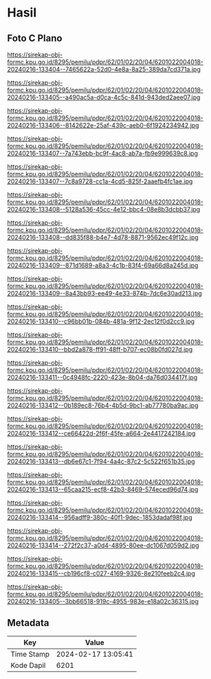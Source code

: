 # Hasil

## Foto C Plano

https://sirekap-obj-formc.kpu.go.id/8295/pemilu/pdpr/62/01/02/20/04/6201022004018-20240216-133404--7465622a-52d0-4e8a-8a25-389da7cd371a.jpg

https://sirekap-obj-formc.kpu.go.id/8295/pemilu/pdpr/62/01/02/20/04/6201022004018-20240216-133405--a490ac5a-d0ca-4c5c-841d-943ded2aee07.jpg

https://sirekap-obj-formc.kpu.go.id/8295/pemilu/pdpr/62/01/02/20/04/6201022004018-20240216-133406--8142622e-25af-439c-aeb0-6f1924234942.jpg

https://sirekap-obj-formc.kpu.go.id/8295/pemilu/pdpr/62/01/02/20/04/6201022004018-20240216-133407--7a743ebb-bc9f-4ac8-ab7a-fb9e999639c8.jpg

https://sirekap-obj-formc.kpu.go.id/8295/pemilu/pdpr/62/01/02/20/04/6201022004018-20240216-133407--7c8a9728-cc1a-4cd5-825f-2aaefb4fc1ae.jpg

https://sirekap-obj-formc.kpu.go.id/8295/pemilu/pdpr/62/01/02/20/04/6201022004018-20240216-133408--5128a536-45cc-4e12-bbc4-08e8b3dcbb37.jpg

https://sirekap-obj-formc.kpu.go.id/8295/pemilu/pdpr/62/01/02/20/04/6201022004018-20240216-133408--dd835f88-b4e7-4d78-8871-9562ec49f12c.jpg

https://sirekap-obj-formc.kpu.go.id/8295/pemilu/pdpr/62/01/02/20/04/6201022004018-20240216-133409--871d1689-a8a3-4c1b-83f4-69a66d8a245d.jpg

https://sirekap-obj-formc.kpu.go.id/8295/pemilu/pdpr/62/01/02/20/04/6201022004018-20240216-133409--8a43bb93-ee49-4e33-874b-7dc6e30ad213.jpg

https://sirekap-obj-formc.kpu.go.id/8295/pemilu/pdpr/62/01/02/20/04/6201022004018-20240216-133410--c96bb01b-084b-481a-9f12-2ec12f0d2cc9.jpg

https://sirekap-obj-formc.kpu.go.id/8295/pemilu/pdpr/62/01/02/20/04/6201022004018-20240216-133410--bbd2a878-ff91-48ff-b707-ec08b0fd027d.jpg

https://sirekap-obj-formc.kpu.go.id/8295/pemilu/pdpr/62/01/02/20/04/6201022004018-20240216-133411--0c4948fc-2220-423e-8b04-da76d034417f.jpg

https://sirekap-obj-formc.kpu.go.id/8295/pemilu/pdpr/62/01/02/20/04/6201022004018-20240216-133412--0b189ec8-76b4-4b5d-9bc1-ab77780ba9ac.jpg

https://sirekap-obj-formc.kpu.go.id/8295/pemilu/pdpr/62/01/02/20/04/6201022004018-20240216-133412--ce66422d-2f6f-45fe-a664-2e4417242184.jpg

https://sirekap-obj-formc.kpu.go.id/8295/pemilu/pdpr/62/01/02/20/04/6201022004018-20240216-133413--db6e67c1-7f94-4a4c-87c2-5c522f651b35.jpg

https://sirekap-obj-formc.kpu.go.id/8295/pemilu/pdpr/62/01/02/20/04/6201022004018-20240216-133413--65caa215-ecf8-42b3-8469-574eced96d74.jpg

https://sirekap-obj-formc.kpu.go.id/8295/pemilu/pdpr/62/01/02/20/04/6201022004018-20240216-133414--956adff9-380c-40f1-9dec-1853dadaf98f.jpg

https://sirekap-obj-formc.kpu.go.id/8295/pemilu/pdpr/62/01/02/20/04/6201022004018-20240216-133414--272f2c37-a0d4-4895-80ee-dc1067d059d2.jpg

https://sirekap-obj-formc.kpu.go.id/8295/pemilu/pdpr/62/01/02/20/04/6201022004018-20240216-133415--cb196cf8-c027-4169-9326-8e210feeb2c4.jpg

https://sirekap-obj-formc.kpu.go.id/8295/pemilu/pdpr/62/01/02/20/04/6201022004018-20240216-133405--3bb66518-919c-4955-983e-e18a02c36315.jpg


## Metadata

| Key        | Value               |
| ---------- | ------------------- |
| Time Stamp | 2024-02-17 13:05:41 |
| Kode Dapil | 6201                |



